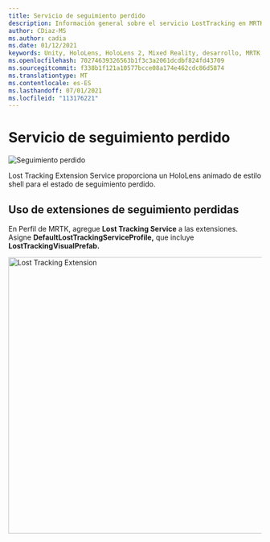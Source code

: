 ```yaml
---
title: Servicio de seguimiento perdido
description: Información general sobre el servicio LostTracking en MRTK
author: CDiaz-MS
ms.author: cadia
ms.date: 01/12/2021
keywords: Unity, HoloLens, HoloLens 2, Mixed Reality, desarrollo, MRTK
ms.openlocfilehash: 70274639326563b1f3c3a2061dcdbf824fd43709
ms.sourcegitcommit: f338b1f121a10577bcce08a174e462cdc86d5874
ms.translationtype: MT
ms.contentlocale: es-ES
ms.lasthandoff: 07/01/2021
ms.locfileid: "113176221"
---
```

# <a name="lost-tracking-service"></a>Servicio de seguimiento perdido

![Seguimiento perdido](../images/lost-tracking/LostTrackingVisualization.jpg)

Lost Tracking Extension Service proporciona un HoloLens animado de estilo shell para el estado de seguimiento perdido.

## <a name="how-to-use-lost-tracking-extensions"></a>Uso de extensiones de seguimiento perdidas

En Perfil de MRTK, agregue **Lost Tracking Service** a las extensiones. Asigne **DefaultLostTrackingServiceProfile,** que incluye **LostTrackingVisualPrefab.**

<img src="../images/lost-tracking/LostTracking_Extensions.png" width="550" alt="Lost Tracking Extension">
